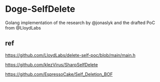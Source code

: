 # Doge-SelfDelete
Golang implementation of the research by @jonaslyk and the drafted PoC from @LloydLabs

## ref
https://github.com/LloydLabs/delete-self-poc/blob/main/main.h

https://github.com/klezVirus/SharpSelfDelete

https://github.com/EspressoCake/Self_Deletion_BOF
